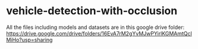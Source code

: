 # vehicle-detection-with-occlusion

All the files including models and datasets are in this google drive folder: https://drive.google.com/drive/folders/16EvA7rM2gYvMJwPYirlKGMAmtQclMiHo?usp=sharing
